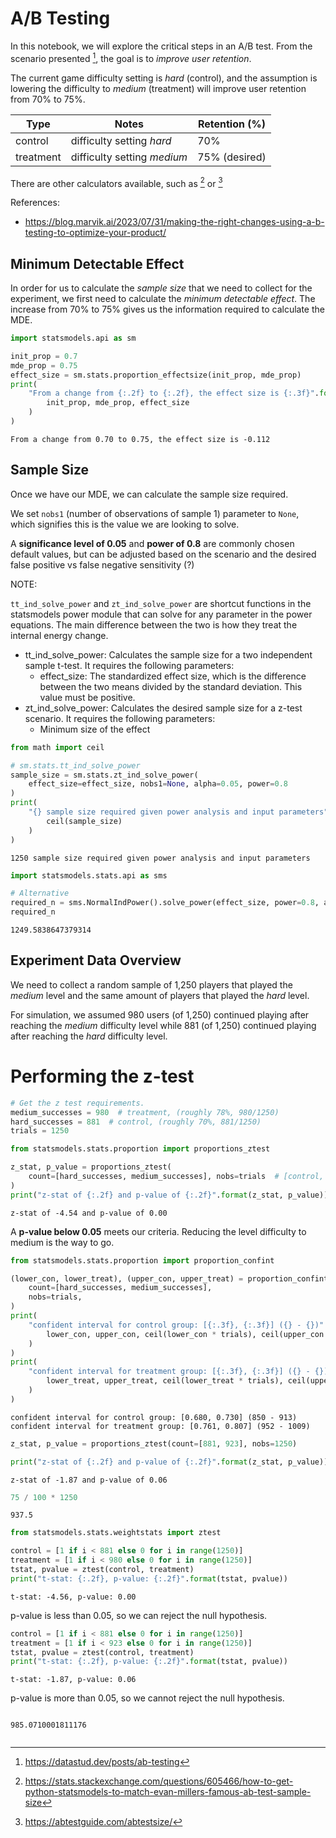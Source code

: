 # A/B Testing

In this notebook, we will explore the critical steps in an A/B test. From the scenario presented [^1], the goal is to _improve user retention_.

The current game difficulty setting is _hard_ (control), and the assumption is lowering the difficulty to _medium_ (treatment) will improve user retention from 70% to 75%.

| Type | Notes | Retention (%) |
| - | - | - |
| control | difficulty setting _hard_ | 70% |
| treatment | difficulty setting _medium_ | 75% (desired) |


There are other calculators available, such as [^2] or [^3]

References:

[^1]: https://datastud.dev/posts/ab-testing
[^2]: https://stats.stackexchange.com/questions/605466/how-to-get-python-statsmodels-to-match-evan-millers-famous-ab-test-sample-size
[^3]: https://abtestguide.com/abtestsize/
- https://blog.marvik.ai/2023/07/31/making-the-right-changes-using-a-b-testing-to-optimize-your-product/

## Minimum Detectable Effect

In order for us to calculate the _sample size_ that we need to collect for the experiment, we first need to calculate the _minimum detectable effect_. The increase from 70% to 75% gives us the information required to calculate the MDE.


```python
import statsmodels.api as sm

init_prop = 0.7
mde_prop = 0.75
effect_size = sm.stats.proportion_effectsize(init_prop, mde_prop)
print(
    "From a change from {:.2f} to {:.2f}, the effect size is {:.3f}".format(
        init_prop, mde_prop, effect_size
    )
)
```

    From a change from 0.70 to 0.75, the effect size is -0.112


## Sample Size

Once we have our MDE, we can calculate the sample size required.

We set `nobs1` (number of observations of sample 1) parameter to `None`, which signifies this is the value we are looking to solve.

A **significance level of 0.05** and **power of 0.8** are commonly chosen default values, but can be adjusted based on the scenario and the desired false positive vs false negative sensitivity (?)

NOTE:

`tt_ind_solve_power` and `zt_ind_solve_power` are shortcut functions in the statsmodels power module that can solve for any parameter in the power equations. The main difference between the two is how they treat the internal energy change. 
- tt_ind_solve_power: Calculates the sample size for a two independent sample t-test. It requires the following parameters:
    - effect_size: The standardized effect size, which is the difference between the two means divided by the standard deviation. This value must be positive.
- zt_ind_solve_power: Calculates the desired sample size for a z-test scenario. It requires the following parameters:
    - Minimum size of the effect



```python
from math import ceil

# sm.stats.tt_ind_solve_power
sample_size = sm.stats.zt_ind_solve_power(
    effect_size=effect_size, nobs1=None, alpha=0.05, power=0.8
)
print(
    "{} sample size required given power analysis and input parameters".format(
        ceil(sample_size)
    )
)
```

    1250 sample size required given power analysis and input parameters



```python
import statsmodels.stats.api as sms

# Alternative
required_n = sms.NormalIndPower().solve_power(effect_size, power=0.8, alpha=0.05)
required_n
```




    1249.5838647379314



## Experiment Data Overview

We need to collect a random sample of 1,250 players that played the _medium_ level and the same amount of players that played the _hard_ level.

For simulation, we assumed 980 users (of 1,250) continued playing after reaching the _medium_ difficulty level while 881 (of 1,250) continued playing after reaching the _hard_ difficulty level.

# Performing the z-test


```python
# Get the z test requirements.
medium_successes = 980  # treatment, (roughly 78%, 980/1250)
hard_successes = 881  # control, (roughly 70%, 881/1250)
trials = 1250
```


```python
from statsmodels.stats.proportion import proportions_ztest

z_stat, p_value = proportions_ztest(
    count=[hard_successes, medium_successes], nobs=trials  # [control, treatment]
)
print("z-stat of {:.2f} and p-value of {:.2f}".format(z_stat, p_value))
```

    z-stat of -4.54 and p-value of 0.00


A **p-value below 0.05** meets our criteria. Reducing the level difficulty to medium is the way to go.


```python
from statsmodels.stats.proportion import proportion_confint

(lower_con, lower_treat), (upper_con, upper_treat) = proportion_confint(
    count=[hard_successes, medium_successes],
    nobs=trials,
)
print(
    "confident interval for control group: [{:.3f}, {:.3f}] ({} - {})".format(
        lower_con, upper_con, ceil(lower_con * trials), ceil(upper_con * trials)
    )
)
print(
    "confident interval for treatment group: [{:.3f}, {:.3f}] ({} - {})".format(
        lower_treat, upper_treat, ceil(lower_treat * trials), ceil(upper_treat * trials)
    )
)
```

    confident interval for control group: [0.680, 0.730] (850 - 913)
    confident interval for treatment group: [0.761, 0.807] (952 - 1009)



```python
z_stat, p_value = proportions_ztest(count=[881, 923], nobs=1250)

print("z-stat of {:.2f} and p-value of {:.2f}".format(z_stat, p_value))
```

    z-stat of -1.87 and p-value of 0.06



```python
75 / 100 * 1250
```




    937.5




```python
from statsmodels.stats.weightstats import ztest

control = [1 if i < 881 else 0 for i in range(1250)]
treatment = [1 if i < 980 else 0 for i in range(1250)]
tstat, pvalue = ztest(control, treatment)
print("t-stat: {:.2f}, p-value: {:.2f}".format(tstat, pvalue))
```

    t-stat: -4.56, p-value: 0.00


p-value is less than 0.05, so we can reject the null hypothesis.


```python
control = [1 if i < 881 else 0 for i in range(1250)]
treatment = [1 if i < 923 else 0 for i in range(1250)]
tstat, pvalue = ztest(control, treatment)
print("t-stat: {:.2f}, p-value: {:.2f}".format(tstat, pvalue))
```

    t-stat: -1.87, p-value: 0.06


p-value is more than 0.05, so we cannot reject the null hypothesis.


```python

```




    985.0710001811176




```python

```

